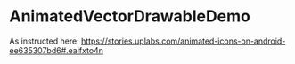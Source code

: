 # AnimatedVectorDrawableDemo
As instructed here: https://stories.uplabs.com/animated-icons-on-android-ee635307bd6#.eaifxto4n
